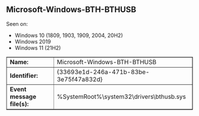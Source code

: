 ## Microsoft-Windows-BTH-BTHUSB

Seen on:
* Windows 10 (1809, 1903, 1909, 2004, 20H2)
* Windows 2019
* Windows 11 (21H2)

<table border="1" class="docutils">
  <tbody>
    <tr>
      <td><b>Name:</b></td>
      <td>Microsoft-Windows-BTH-BTHUSB</td>
    </tr>
    <tr>
      <td><b>Identifier:</b></td>
      <td>{33693e1d-246a-471b-83be-3e75f47a832d}</td>
    </tr>
    <tr>
      <td><b>Event message file(s):</b></td>
      <td>%SystemRoot%\system32\drivers\bthusb.sys</td>
    </tr>
  </tbody>
</table>

&nbsp;

